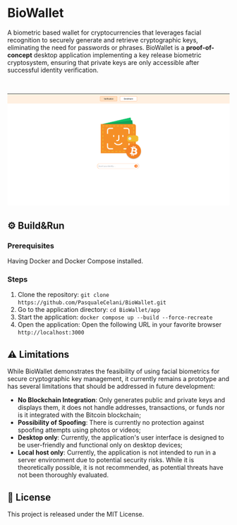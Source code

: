 # BioWallet
A biometric based wallet for cryptocurrencies that leverages facial recognition to securely generate and retrieve cryptographic keys, eliminating the need for passwords or phrases. 
BioWallet is a **proof-of-concept** desktop application implementing a key release biometric cryptosystem, ensuring that private keys are only accessible after successful identity verification.

&nbsp;

![alt text](https://github.com/PasqualeCelani/BioWallet/blob/main/doc/assets/homepage.png?raw=true)

## :gear: Build&Run
### Prerequisites
Having Docker and Docker Compose installed.
### Steps

1. Clone the repository: ```git clone https://github.com/PasqualeCelani/BioWallet.git```
2. Go to the application directory: ```cd BioWallet/app```
3. Start the application: ```docker compose up --build --force-recreate```
4. Open the application:  Open the following URL in your favorite browser ```http://localhost:3000```


## :warning: Limitations
While BioWallet demonstrates the feasibility of using facial biometrics for secure cryptographic key management, it currently remains a prototype and has several limitations that should be addressed in future development:

* **No Blockchain Integration**:  Only generates public and private keys and displays them, it does not handle addresses, transactions, or funds nor is it integrated with the Bitcoin blockchain;
* **Possibility of Spoofing**: There is currently no protection against spoofing attempts using photos or videos;
* **Desktop only**: Currently, the application's user interface is designed to be user-friendly and functional only on desktop devices;
* **Local host only**:  Currently, the application is not intended to run in a server environment due to potential security risks. While it is theoretically possible, it is not recommended, as potential threats have not been thoroughly evaluated.

## :paperclip: License 
This project is released under the MIT License.
